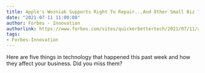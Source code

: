 ```yaml
---
title: Apple's Wozniak Supports Right To Repair...And Other Small Biz Tech News
date: "2021-07-11 11:00:00"
author: Forbes - Innovation
authorlink: https://www.forbes.com/sites/quickerbettertech/2021/07/11/apples-wozniak-supports-right-to-repairand-other-small-biz-tech-news/
tags:
- Forbes-Innovation
---
```

Here are five things in technology that happened this past week and how they affect your business. Did you miss them?